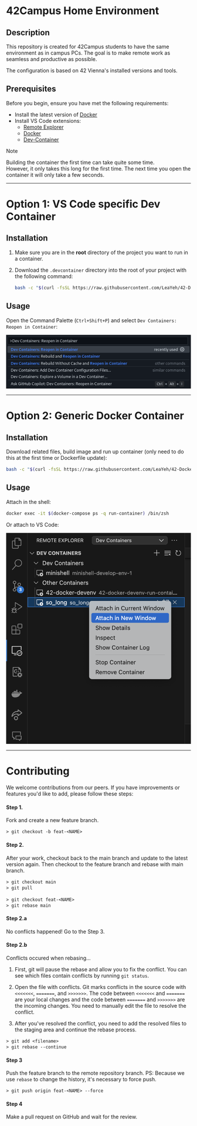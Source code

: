 # 42Campus Home Environment

## Description

This repository is created for 42Campus students to have the same environment as in campus PCs. The goal is to make remote work as seamless and productive as possible.

The configuration is based on 42 Vienna's installed versions and tools.

## Prerequisites

Before you begin, ensure you have met the following requirements:

- Install the latest version of [Docker](https://docs.docker.com/get-docker/)
- Install VS Code extensions:
    * [Remote Explorer](https://marketplace.visualstudio.com/items?itemName=ms-vscode.remote-explorer)
    * [Docker](https://marketplace.visualstudio.com/items?itemName=ms-azuretools.vscode-docker)
    * [Dev-Container](https://marketplace.visualstudio.com/items?itemName=ms-vscode-remote.remote-containers)

> [!NOTE]
> Building the container the first time can take quite some time.<br>
> However, it only takes this long for the first time. The next time you open the container it will only take a few seconds.

---

# Option 1: VS Code specific Dev Container

## Installation

1. Make sure you are in the **root** directory of the project you want to run in a container.

2. Download the `.devcontainer` directory into the root of your project with the following command:
   ```sh
   bash -c "$(curl -fsSL https://raw.githubusercontent.com/LeaYeh/42-Docker-DevEnv/main/install.sh)"
   ```

## Usage

Open the Command Palette (`Ctrl+Shift+P`) and select `Dev Containers: Reopen in Container`:

![screenshot](doc/img/ReopenInContainer.png)

---

# Option 2: Generic Docker Container

## Installation

Download related files, build image and run up container (only need to do this at the first time or Dockerfile update):

```sh
bash -c "$(curl -fsSL https://raw.githubusercontent.com/LeaYeh/42-Docker-DevEnv/main/run.sh)"
```

## Usage

Attach in the shell:

```sh
docker exec -it $(docker-compose ps -q run-container) /bin/zsh
```

Or attach to VS Code:

![screenshot](doc/img/HowToAttachWithVScode.png)

---

# Contributing

We welcome contributions from our peers. If you have improvements or features you'd like to add, please follow these steps:

#### Step 1.

Fork and create a new feature branch.

```
> git checkout -b feat-<NAME>
```

#### Step 2.

After your work, checkout back to the main branch and update to the latest version again. Then checkout to the feature branch and rebase with main branch.

```
> git checkout main
> git pull

> git checkout feat-<NAME>
> git rebase main
```

#### Step 2.a

No conflicts happened! Go to the Step 3.

#### Step 2.b

Conflicts occured when rebasing...

1. First, git will pause the rebase and allow you to fix the conflict. You can see which files contain conflicts by running `git status`.

2. Open the file with conflicts. Git marks conflicts in the source code with `<<<<<<<`, `=======`, and `>>>>>>>`. The code between `<<<<<<<` and `=======` are your local changes and the code between `=======` and `>>>>>>>` are the incoming changes. You need to manually edit the file to resolve the conflict.

3. After you've resolved the conflict, you need to add the resolved files to the staging area and continue the rebase process.

```
> git add <filename>
> git rebase --continue
```

#### Step 3

Push the feature branch to the remote repository branch.
PS: Because we use `rebase` to change the history, it's necessary to force push.

```
> git push origin feat-<NAME> --force
```

#### Step 4

Make a pull request on GitHub and wait for the review.
